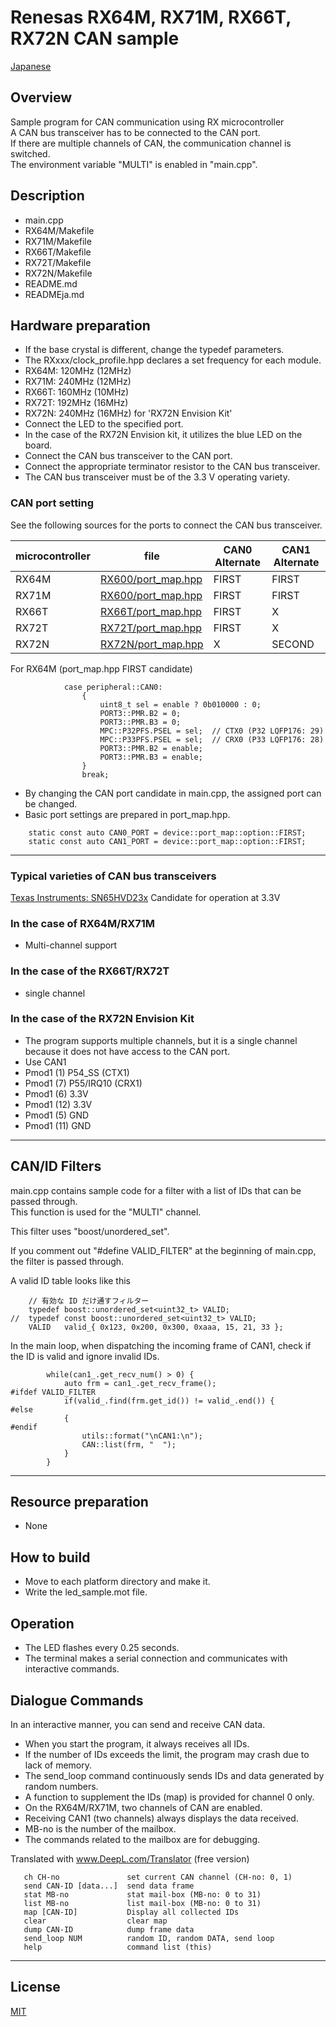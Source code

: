 Renesas RX64M, RX71M, RX66T, RX72N CAN sample
=========

[Japanese](READMEja.md)
   
## Overview

Sample program for CAN communication using RX microcontroller   
A CAN bus transceiver has to be connected to the CAN port.   
If there are multiple channels of CAN, the communication channel is switched.   
The environment variable "MULTI" is enabled in "main.cpp".

## Description
- main.cpp
- RX64M/Makefile
- RX71M/Makefile
- RX66T/Makefile
- RX72T/Makefile
- RX72N/Makefile
- README.md
- READMEja.md

## Hardware preparation

- If the base crystal is different, change the typedef parameters.
- The RXxxx/clock_profile.hpp declares a set frequency for each module.
- RX64M: 120MHz (12MHz)
- RX71M: 240MHz (12MHz)
- RX66T: 160MHz (10MHz)
- RX72T: 192MHz (16MHz)
- RX72N: 240MHz (16MHz) for 'RX72N Envision Kit'
- Connect the LED to the specified port.
- In the case of the RX72N Envision kit, it utilizes the blue LED on the board.
- Connect the CAN bus transceiver to the CAN port.
- Connect the appropriate terminator resistor to the CAN bus transceiver.
- The CAN bus transceiver must be of the 3.3 V operating variety.
   
### CAN port setting

See the following sources for the ports to connect the CAN bus transceiver.

|microcontroller|file|CAN0 Alternate|CAN1 Alternate|
|-------|--------|--------|---------|
|RX64M  |[RX600/port_map.hpp](../RX600/port_map.hpp)|FIRST|FIRST|
|RX71M  |[RX600/port_map.hpp](../RX600/port_map.hpp)|FIRST|FIRST|
|RX66T  |[RX66T/port_map.hpp](../RX66T/port_map.hpp)|FIRST|X|
|RX72T  |[RX72T/port_map.hpp](../RX72T/port_map.hpp)|FIRST|X|
|RX72N  |[RX72N/port_map.hpp](../RX72N/port_map.hpp)|X|SECOND|
   
For RX64M (port_map.hpp FIRST candidate)
```
            case peripheral::CAN0:
                {
                    uint8_t sel = enable ? 0b010000 : 0;
                    PORT3::PMR.B2 = 0;
                    PORT3::PMR.B3 = 0;
                    MPC::P32PFS.PSEL = sel;  // CTX0 (P32 LQFP176: 29)
                    MPC::P33PFS.PSEL = sel;  // CRX0 (P33 LQFP176: 28)
                    PORT3::PMR.B2 = enable;
                    PORT3::PMR.B3 = enable;
                }
                break;
```

- By changing the CAN port candidate in main.cpp, the assigned port can be changed.
- Basic port settings are prepared in port_map.hpp.

```
    static const auto CAN0_PORT = device::port_map::option::FIRST;
    static const auto CAN1_PORT = device::port_map::option::FIRST;
```

---

### Typical varieties of CAN bus transceivers

[Texas Instruments: SN65HVD23x](https://www.ti.com/lit/ds/symlink/sn65hvd234.pdf?ts=1604192672378&ref_url=https%253A%252F%252Fwww.google.com%252F)
Candidate for operation at 3.3V

### In the case of RX64M/RX71M

- Multi-channel support
   
### In the case of the RX66T/RX72T

- single channel

### In the case of the RX72N Envision Kit

- The program supports multiple channels, but it is a single channel because it does not have access to the CAN port.
- Use CAN1
- Pmod1  (1) P54_SS    (CTX1)
- Pmod1  (7) P55/IRQ10 (CRX1)
- Pmod1  (6) 3.3V
- Pmod1 (12) 3.3V
- Pmod1  (5) GND
- Pmod1 (11) GND

---

## CAN/ID Filters

main.cpp contains sample code for a filter with a list of IDs that can be passed through.   
This function is used for the "MULTI" channel.   
   
This filter uses "boost/unordered_set".   
   
If you comment out "#define VALID_FILTER" at the beginning of main.cpp, the filter is passed through.   
   
A valid ID table looks like this   

```
	// 有効な ID だけ通すフィルター
	typedef boost::unordered_set<uint32_t> VALID;
//	typedef const boost::unordered_set<uint32_t> VALID;
	VALID	valid_{ 0x123, 0x200, 0x300, 0xaaa, 15, 21, 33 };
```
   
In the main loop, when dispatching the incoming frame of CAN1, check if the ID is valid and ignore invalid IDs.
   
```
		while(can1_.get_recv_num() > 0) {
			auto frm = can1_.get_recv_frame();
#ifdef VALID_FILTER
			if(valid_.find(frm.get_id()) != valid_.end()) {
#else
			{
#endif
				utils::format("\nCAN1:\n");
				CAN::list(frm, "  ");
			}
		}
```

---

## Resource preparation
- None
   
## How to build

- Move to each platform directory and make it.
- Write the led_sample.mot file.
   
## Operation

- The LED flashes every 0.25 seconds.
- The terminal makes a serial connection and communicates with interactive commands.
   
## Dialogue Commands

In an interactive manner, you can send and receive CAN data.

- When you start the program, it always receives all IDs.
- If the number of IDs exceeds the limit, the program may crash due to lack of memory.
- The send_loop command continuously sends IDs and data generated by random numbers.
- A function to supplement the IDs (map) is provided for channel 0 only.
- On the RX64M/RX71M, two channels of CAN are enabled.
- Receiving CAN1 (two channels) always displays the data received.
- MB-no is the number of the mailbox.
- The commands related to the mailbox are for debugging.

Translated with www.DeepL.com/Translator (free version)

 ```
    ch CH-no               set current CAN channel (CH-no: 0, 1)
    send CAN-ID [data...]  send data frame
    stat MB-no             stat mail-box (MB-no: 0 to 31)
    list MB-no             list mail-box (MB-no: 0 to 31)
    map [CAN-ID]           Display all collected IDs
    clear                  clear map
    dump CAN-ID            dump frame data
    send_loop NUM          random ID, random DATA, send loop
    help                   command list (this)
``` 
   
-----
   
License
----

[MIT](../LICENSE)
